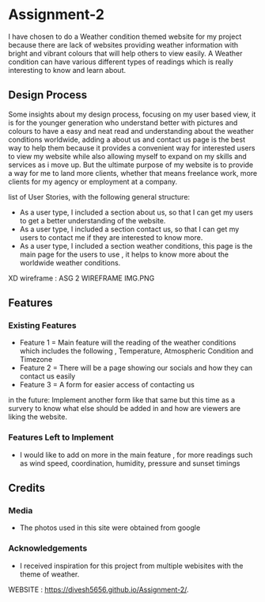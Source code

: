# Assignment-2

I have chosen to do a Weather condition themed website for my project because there are lack of websites providing weather information with bright and vibrant colours that will help  others to view easily. A Weather condition can have various different types of readings which is really interesting to know and learn about.

## Design Process

Some insights about my design process, focusing on my user based view, it is for the younger generation who understand better with pictures and colours to have a easy and neat read  and understanding about the weather conditions worldwide, adding a about us and contact us page is the best way to help them because it provides a convenient way for interested users to view my website while also allowing myself to expand on my skills and services as i move up. But the ultimate purpose of my website is to provide a way for me to land more clients, whether that means freelance work, more clients for my agency or employment at a company.

list of User Stories, with the following general structure:
- As a user type, I included a section about us, so that I can get my users to get a better understanding of the website.
- As a user type, I included a section contact us, so that I can get my users to contact me if they are interested to know more.
- As a user type, I included a section weather conditions, this page is the main page for the users to use , it helps to know more about the worldwide weather conditions.

XD wireframe : ASG 2 WIREFRAME IMG.PNG

## Features
### Existing Features
- Feature 1 = Main feature will the reading of the weather conditions which includes the following , Temperature, Atmospheric Condition and Timezone
- Feature 2 = There will be a page showing our socials and how they can contact us easily
- Feature 3 = A form for easier access of contacting us 


in the future: Implement another form like that same but this time as a survery to know what else should be added in and how are viewers are liking the website.

### Features Left to Implement
- I would like to add on more in the main feature , for more readings such as wind speed, coordination, humidity, pressure and sunset timings


## Credits

### Media
- The photos used in this site were obtained from google



### Acknowledgements

- I received inspiration for this project from multiple webisites with the theme of weather.

WEBSITE : https://divesh5656.github.io/Assignment-2/.